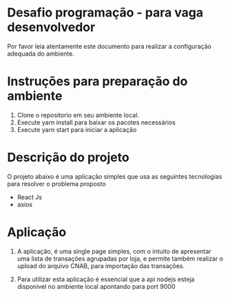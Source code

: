 # Desafio programação - para vaga desenvolvedor

Por favor leia atentamente este documento para realizar a configuração adequada do ambiente.

# Instruções para preparação do ambiente

1. Clone o repositorio em seu ambiente local.
2. Execute yarn install para baixar os pacotes necessários
3. Execute yarn start para iniciar a aplicação
# Descrição do projeto

O projeto abaixo é uma aplicação simples que usa as seguintes tecnologias para resolver o problema proposto
- React Js 
- axios

# Aplicação
1. A aplicação, é uma single page simples, com o intuito de apresentar uma lista de transações agrupadas por loja, e permite também realizar o upload do arquivo
CNAB, para importação das transações. 

2. Para utilizar esta aplicação é essencial que a api nodejs esteja disponivel no ambiente local apontando para port 9000
